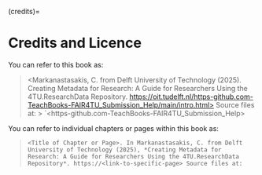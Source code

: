 (credits)=
# Credits and Licence

You can refer to this book as:

> <Markanastasakis, C. from Delft University of Technology (2025). Creating Metadata for Research: A Guide for Researchers Using the 4TU.ResearchData Repository. https://oit.tudelft.nl/https-github.com-TeachBooks-FAIR4TU_Submission_Help/main/intro.html>
Source files at: > `<https-github.com-TeachBooks-FAIR4TU_Submission_Help>

You can refer to individual chapters or pages within this book as:

> `<Title of Chapter or Page>. In Markanastasakis, C. from Delft University of Technology (2025), *Creating Metadata for Research: A Guide for Researchers Using the 4TU.ResearchData Repository*. https://<link-to-specific-page> Source files at:  `<Title of Chapter or Page><commit-hash>/<path-to-file>

We anticipate that the content of this book will change significantly over time. Therefore, we recommend using the source code directly with the citation above that refers to the GitHub repository and lists the date and name of the file. Although content will be added over time, chapter titles and URLs in this book are expected to remain relatively static. However, we make no guarantee, so if it is important for you to reference a specific location/commit within the book.

## How the book is made

This book is created using open source tools: it is a JupyterBook that is written using Markdown and Jupyter notebooks. Additional tooling is used from the [TeachBooks initiative](https://teachbooks.io/) to enhance the editing and reading experience. The files are stored on a [public GitHub repository](`<link to GitHub repo tbd>`). The website can be viewed at `<https://oit.tudelft.nl/https-github.com-TeachBooks-FAIR4TU_Submission_Help/main/intro.html>`. Contact the authors for additional information.

## License
This manual is [CC BY 4.0 licensed](https://creativecommons.org/licenses/by/4.0/) allowing you to share and adapt the material, as long as the source is named. External resources that are reused in this manual are listed below.

(external_resources)=
## External resources

### Reused Content and Attribution

This Jupyter Book draws extensively on the public documentation, submission guidance, and support materials provided by [4TU.ResearchData](https://data.4tu.nl). The content has been restructured, rewritten, and supplemented to serve as a pedagogical resource supporting researcher learning and training.

Unless otherwise indicated, the core concepts, definitions, and examples are adapted from 4TU.ResearchData’s official guidance, including website content and downloadable materials. This reformulation was carried out with permission and in collaboration with the 4TU.ResearchData team.

Original content © 4TU.ResearchData. Adapted content is used with permission and in alignment with the aims of the project.

Some figures or tables have been reused directly from 4TU.ResearchData documentation and are credited accordingly on individual pages.

This book is published under a [CC BY 4.0 License](https://creativecommons.org/licenses/by/4.0/), except where otherwise noted.

Additional Tips

If the PDFs or web content have a visible license (e.g. CC BY), include that.

If you received explicit permission to reuse internal materials, you can note that with:

Used with permission from 4TU.ResearchData.

(editor)=
## About the Editors

**Christina Markanastasakis**  
Christina worked as Project Lead and Learning Designer for this resource, developed as part of a special project at [4TU.ResearchData](https://data.4tu.nl), hosted by the [TU Delft Library](https://www.tudelft.nl/library). Her role involved structuring, writing, and adapting content to support researchers in understanding and applying good metadata practices aligned with the FAIR principles.  

She has a background in higher education, digital learning, and research support, and is passionate about making complex information more accessible and useful to academic communities.  

### Acknowledgements
This learning resource was developed with the assistance of Perplexity AI (2024) and ChatGPT (OpenAI, 2024–2025). The AI-generated content was used as guidance, and all final material was reviewed and curated by the author(s).

